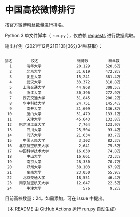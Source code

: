 
# 中国高校微博排行

按官方微博粉丝数量进行排名。

Python 3 单文件脚本（ `run.py` ），仅依赖 [requests](https://github.com/psf/requests) 进行数据爬取。

输出样例（2021年12月21日13时36分34秒获取）：

```

排名　　　　　校名　　　　　         微博数         粉丝数
  1　　　　清华大学　　　　         20,129       520.6万
  2　　　　北京大学　　　　         31,619       472.8万
  3　　　　复旦大学　　　　         15,241       381.4万
  4　　　　武汉大学　　　　         33,372       318.8万
  5　　　上海交通大学　　　         44,868       308.5万
  6　　　　浙江大学　　　　         30,396       272.9万
  7　　　西安交通大学　　　         31,845       200.2万
  8　　　华中科技大学　　　         24,751       145.4万
  9　　　　南开大学　　　　         31,609       136.8万
 10　　　　厦门大学　　　　         31,479       133.1万
 11　　　　天津大学　　　　         45,643       132.8万
 12　　哈尔滨工业大学　　　          7,764       123.9万
 13　　　　四川大学　　　　         25,504        93.4万
 14　　　　同济大学　　　　         21,634        83.7万
 15　　　中国人民大学　　　          3,302        82.3万
 16　　北京航空航天大学　　          2,641        75.5万
 17　　中国科学技术大学　　         16,030        74.8万
 18　　　　中山大学　　　　         16,661        72.3万
 19　　　　南京大学　　　　         28,330        70.7万
 20　　　　郑州大学　　　　         38,103        67.9万
 21　　　　东南大学　　　　         23,050        55.9万
 22　　　北京交通大学　　　         18,551        46.4万
 23　　南京航空航天大学　　         12,047        22.5万
 24　　　　牛津大学　　　　            576         9.2万

```

目前高校数量：24。如需添加，可在 issue 中提出。

（本 README 由 GitHub Actions 运行 run.py 自动生成）
